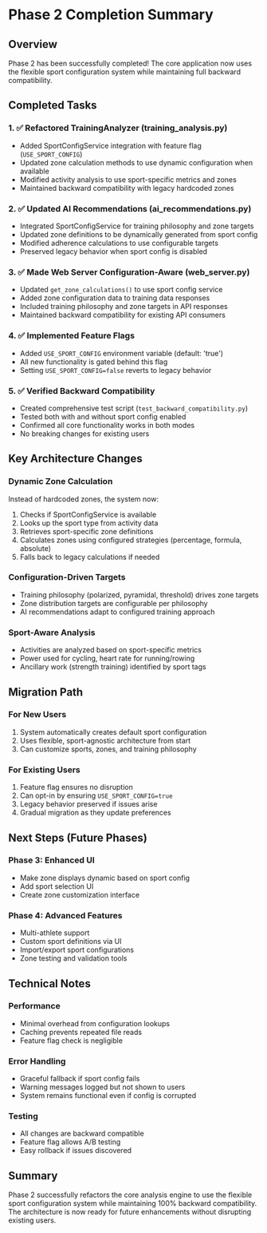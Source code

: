 # Phase 2 Completion Summary

## Overview
Phase 2 has been successfully completed! The core application now uses the flexible sport configuration system while maintaining full backward compatibility.

## Completed Tasks

### 1. ✅ Refactored TrainingAnalyzer (training_analysis.py)
- Added SportConfigService integration with feature flag (`USE_SPORT_CONFIG`)
- Updated zone calculation methods to use dynamic configuration when available
- Modified activity analysis to use sport-specific metrics and zones
- Maintained backward compatibility with legacy hardcoded zones

### 2. ✅ Updated AI Recommendations (ai_recommendations.py)
- Integrated SportConfigService for training philosophy and zone targets
- Updated zone definitions to be dynamically generated from sport config
- Modified adherence calculations to use configurable targets
- Preserved legacy behavior when sport config is disabled

### 3. ✅ Made Web Server Configuration-Aware (web_server.py)
- Updated `get_zone_calculations()` to use sport config service
- Added zone configuration data to training data responses
- Included training philosophy and zone targets in API responses
- Maintained backward compatibility for existing API consumers

### 4. ✅ Implemented Feature Flags
- Added `USE_SPORT_CONFIG` environment variable (default: 'true')
- All new functionality is gated behind this flag
- Setting `USE_SPORT_CONFIG=false` reverts to legacy behavior

### 5. ✅ Verified Backward Compatibility
- Created comprehensive test script (`test_backward_compatibility.py`)
- Tested both with and without sport config enabled
- Confirmed all core functionality works in both modes
- No breaking changes for existing users

## Key Architecture Changes

### Dynamic Zone Calculation
Instead of hardcoded zones, the system now:
1. Checks if SportConfigService is available
2. Looks up the sport type from activity data
3. Retrieves sport-specific zone definitions
4. Calculates zones using configured strategies (percentage, formula, absolute)
5. Falls back to legacy calculations if needed

### Configuration-Driven Targets
- Training philosophy (polarized, pyramidal, threshold) drives zone targets
- Zone distribution targets are configurable per philosophy
- AI recommendations adapt to configured training approach

### Sport-Aware Analysis
- Activities are analyzed based on sport-specific metrics
- Power used for cycling, heart rate for running/rowing
- Ancillary work (strength training) identified by sport tags

## Migration Path

### For New Users
1. System automatically creates default sport configuration
2. Uses flexible, sport-agnostic architecture from start
3. Can customize sports, zones, and training philosophy

### For Existing Users
1. Feature flag ensures no disruption
2. Can opt-in by ensuring `USE_SPORT_CONFIG=true`
3. Legacy behavior preserved if issues arise
4. Gradual migration as they update preferences

## Next Steps (Future Phases)

### Phase 3: Enhanced UI
- Make zone displays dynamic based on sport config
- Add sport selection UI
- Create zone customization interface

### Phase 4: Advanced Features
- Multi-athlete support
- Custom sport definitions via UI
- Import/export sport configurations
- Zone testing and validation tools

## Technical Notes

### Performance
- Minimal overhead from configuration lookups
- Caching prevents repeated file reads
- Feature flag check is negligible

### Error Handling
- Graceful fallback if sport config fails
- Warning messages logged but not shown to users
- System remains functional even if config is corrupted

### Testing
- All changes are backward compatible
- Feature flag allows A/B testing
- Easy rollback if issues discovered

## Summary
Phase 2 successfully refactors the core analysis engine to use the flexible sport configuration system while maintaining 100% backward compatibility. The architecture is now ready for future enhancements without disrupting existing users.
